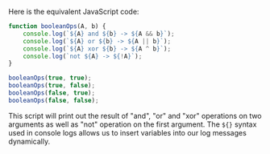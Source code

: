 Here is the equivalent JavaScript code:

```javascript
function booleanOps(A, b) {
    console.log(`${A} and ${b} -> ${A && b}`);
    console.log(`${A} or ${b} -> ${A || b}`);
    console.log(`${A} xor ${b} -> ${A ^ b}`);
    console.log(`not ${A} -> ${!A}`);
}

booleanOps(true, true);
booleanOps(true, false);
booleanOps(false, true);
booleanOps(false, false);
```
This script will print out the result of "and", "or" and "xor" operations on two arguments as well as "not" operation on the first argument. The `${}` syntax used in console logs allows us to insert variables into our log messages dynamically.
